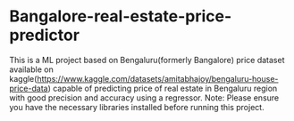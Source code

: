 # Bangalore-real-estate-price-predictor
This is a ML project based on Bengaluru(formerly Bangalore) price dataset available on kaggle(https://www.kaggle.com/datasets/amitabhajoy/bengaluru-house-price-data) capable of predicting price of real estate in Bengaluru region with good precision and accuracy using a regressor. Note: Please ensure you have the necessary libraries installed before running this project.
